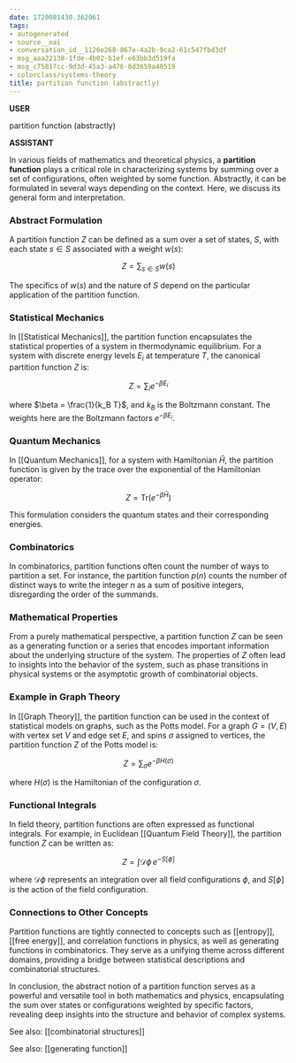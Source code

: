 ```yaml
---
date: 1720081430.362061
tags:
- autogenerated
- source__oai
- conversation_id__1126e268-867e-4a2b-9ca2-61c547fbd3df
- msg_aaa22138-1fde-4b02-b1ef-e63bb3d519fa
- msg_c75817cc-9d3d-45a3-a476-8d3659a40519
- colorclass/systems-theory
title: partition function (abstractly)
---
```


**USER**

partition function (abstractly)


**ASSISTANT**

In various fields of mathematics and theoretical physics, a **partition function** plays a critical role in characterizing systems by summing over a set of configurations, often weighted by some function. Abstractly, it can be formulated in several ways depending on the context. Here, we discuss its general form and interpretation.

### Abstract Formulation

A partition function $Z$ can be defined as a sum over a set of states, $S$, with each state $s \in S$ associated with a weight $w(s)$:

$$
Z = \sum_{s \in S} w(s)
$$

The specifics of $w(s)$ and the nature of $S$ depend on the particular application of the partition function.

### Statistical Mechanics

In [[Statistical Mechanics]], the partition function encapsulates the statistical properties of a system in thermodynamic equilibrium. For a system with discrete energy levels $E_i$ at temperature $T$, the canonical partition function $Z$ is:

$$
Z = \sum_{i} e^{-\beta E_i}
$$

where $\beta = \frac{1}{k_B T}$, and $k_B$ is the Boltzmann constant. The weights here are the Boltzmann factors $e^{-\beta E_i}$.

### Quantum Mechanics

In [[Quantum Mechanics]], for a system with Hamiltonian $\hat{H}$, the partition function is given by the trace over the exponential of the Hamiltonian operator:

$$
Z = \text{Tr} \left( e^{-\beta \hat{H}} \right)
$$

This formulation considers the quantum states and their corresponding energies.

### Combinatorics

In combinatorics, partition functions often count the number of ways to partition a set. For instance, the partition function $p(n)$ counts the number of distinct ways to write the integer $n$ as a sum of positive integers, disregarding the order of the summands.

### Mathematical Properties

From a purely mathematical perspective, a partition function $Z$ can be seen as a generating function or a series that encodes important information about the underlying structure of the system. The properties of $Z$ often lead to insights into the behavior of the system, such as phase transitions in physical systems or the asymptotic growth of combinatorial objects.

### Example in Graph Theory

In [[Graph Theory]], the partition function can be used in the context of statistical models on graphs, such as the Potts model. For a graph $G = (V, E)$ with vertex set $V$ and edge set $E$, and spins $\sigma$ assigned to vertices, the partition function $Z$ of the Potts model is:

$$
Z = \sum_{\sigma} e^{-\beta H(\sigma)}
$$

where $H(\sigma)$ is the Hamiltonian of the configuration $\sigma$.

### Functional Integrals

In field theory, partition functions are often expressed as functional integrals. For example, in Euclidean [[Quantum Field Theory]], the partition function $Z$ can be written as:

$$
Z = \int \mathcal{D} \phi \, e^{-S[\phi]}
$$

where $\mathcal{D} \phi$ represents an integration over all field configurations $\phi$, and $S[\phi]$ is the action of the field configuration.

### Connections to Other Concepts

Partition functions are tightly connected to concepts such as [[entropy]], [[free energy]], and correlation functions in physics, as well as generating functions in combinatorics. They serve as a unifying theme across different domains, providing a bridge between statistical descriptions and combinatorial structures.

In conclusion, the abstract notion of a partition function serves as a powerful and versatile tool in both mathematics and physics, encapsulating the sum over states or configurations weighted by specific factors, revealing deep insights into the structure and behavior of complex systems.

See also: [[combinatorial structures]]


See also: [[generating function]]